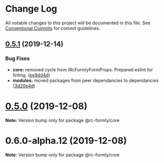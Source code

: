 # Change Log

All notable changes to this project will be documented in this file.
See [Conventional Commits](https://conventionalcommits.org) for commit guidelines.

## [0.5.1](https://github.com/nkovacic/rc-formly/compare/v0.5.0...v0.5.1) (2019-12-14)


### Bug Fixes

* **core:** removed cycle from IRcFormlyFormProps. Prepared eslint for linting. ([ee9dd4d](https://github.com/nkovacic/rc-formly/commit/ee9dd4d))
* **modules:** moved packages from peer dependancies to dependancies ([3d20e4d](https://github.com/nkovacic/rc-formly/commit/3d20e4d))






# [0.5.0](https://github.com/nkovacic/rc-formly/compare/v0.6.0-alpha.12...v0.5.0) (2019-12-08)

**Note:** Version bump only for package @rc-formly/core





# 0.6.0-alpha.12 (2019-12-08)

**Note:** Version bump only for package @rc-formly/core

